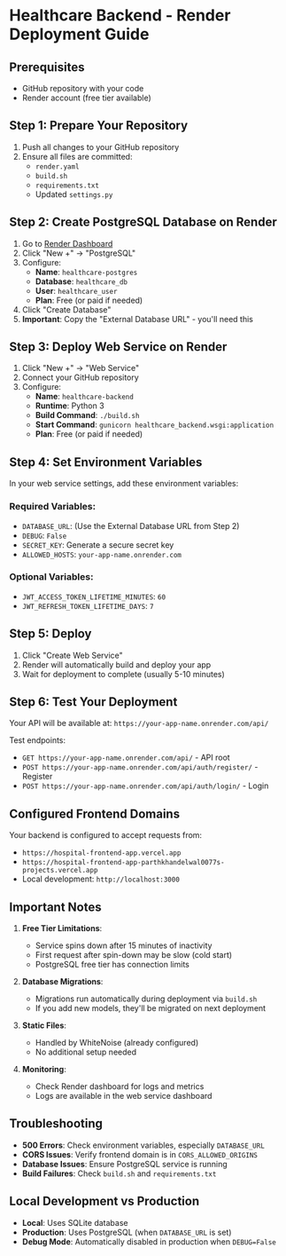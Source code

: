 # Healthcare Backend - Render Deployment Guide

## Prerequisites
- GitHub repository with your code
- Render account (free tier available)

## Step 1: Prepare Your Repository
1. Push all changes to your GitHub repository
2. Ensure all files are committed:
   - `render.yaml`
   - `build.sh`
   - `requirements.txt`
   - Updated `settings.py`

## Step 2: Create PostgreSQL Database on Render
1. Go to [Render Dashboard](https://dashboard.render.com/)
2. Click "New +" → "PostgreSQL"
3. Configure:
   - **Name**: `healthcare-postgres`
   - **Database**: `healthcare_db`
   - **User**: `healthcare_user`
   - **Plan**: Free (or paid if needed)
4. Click "Create Database"
5. **Important**: Copy the "External Database URL" - you'll need this

## Step 3: Deploy Web Service on Render
1. Click "New +" → "Web Service"
2. Connect your GitHub repository
3. Configure:
   - **Name**: `healthcare-backend`
   - **Runtime**: Python 3
   - **Build Command**: `./build.sh`
   - **Start Command**: `gunicorn healthcare_backend.wsgi:application`
   - **Plan**: Free (or paid if needed)

## Step 4: Set Environment Variables
In your web service settings, add these environment variables:

### Required Variables:
- `DATABASE_URL`: (Use the External Database URL from Step 2)
- `DEBUG`: `False`
- `SECRET_KEY`: Generate a secure secret key
- `ALLOWED_HOSTS`: `your-app-name.onrender.com`

### Optional Variables:
- `JWT_ACCESS_TOKEN_LIFETIME_MINUTES`: `60`
- `JWT_REFRESH_TOKEN_LIFETIME_DAYS`: `7`

## Step 5: Deploy
1. Click "Create Web Service"
2. Render will automatically build and deploy your app
3. Wait for deployment to complete (usually 5-10 minutes)

## Step 6: Test Your Deployment
Your API will be available at: `https://your-app-name.onrender.com/api/`

Test endpoints:
- `GET https://your-app-name.onrender.com/api/` - API root
- `POST https://your-app-name.onrender.com/api/auth/register/` - Register
- `POST https://your-app-name.onrender.com/api/auth/login/` - Login

## Configured Frontend Domains
Your backend is configured to accept requests from:
- `https://hospital-frontend-app.vercel.app`
- `https://hospital-frontend-app-parthkhandelwal0077s-projects.vercel.app`
- Local development: `http://localhost:3000`

## Important Notes
1. **Free Tier Limitations**: 
   - Service spins down after 15 minutes of inactivity
   - First request after spin-down may be slow (cold start)
   - PostgreSQL free tier has connection limits

2. **Database Migrations**: 
   - Migrations run automatically during deployment via `build.sh`
   - If you add new models, they'll be migrated on next deployment

3. **Static Files**: 
   - Handled by WhiteNoise (already configured)
   - No additional setup needed

4. **Monitoring**: 
   - Check Render dashboard for logs and metrics
   - Logs are available in the web service dashboard

## Troubleshooting
- **500 Errors**: Check environment variables, especially `DATABASE_URL`
- **CORS Issues**: Verify frontend domain is in `CORS_ALLOWED_ORIGINS`
- **Database Issues**: Ensure PostgreSQL service is running
- **Build Failures**: Check `build.sh` and `requirements.txt`

## Local Development vs Production
- **Local**: Uses SQLite database
- **Production**: Uses PostgreSQL (when `DATABASE_URL` is set)
- **Debug Mode**: Automatically disabled in production when `DEBUG=False`
